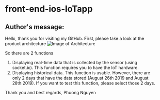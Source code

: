 # front-end-ios-IoTapp
## Author's message:
Hello, thank you for visiting my GitHub. First, please take a look at the product architecture
![Image of Architecture](https://i.imgur.com/Yv5VaP6.png)

So there are 2 functions
1. Displaying real-time data that is collected by the sensor (using socket.io). This function requires you to have the IoT hardware.
2. Displaying historical data. This function is usable. However, there are only 2 days that have the data stored (August 26th 2019 and August 28th 2019). If you want to test this function, please select those 2 days.

Thank you and best regards,
Phuong Nguyen
